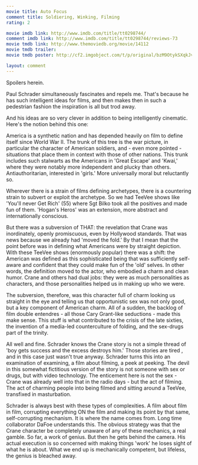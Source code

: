 ```yaml
---
movie title: Auto Focus
comment title: Soldiering, Winking, Filming
rating: 2

movie imdb link: http://www.imdb.com/title/tt0298744/
comment imdb link: http://www.imdb.com/title/tt0298744/reviews-73
movie tmdb link: http://www.themoviedb.org/movie/14112
movie tmdb trailer: 
movie tmdb poster: http://cf2.imgobject.com/t/p/original/bzM9OtykSXqkJvASOmuhchop3eg.jpg

layout: comment
---
```


Spoilers herein.

Paul Schrader simultaneously fascinates and repels me. That's because he has such intelligent ideas for films, and then makes then in such a pedestrian fashion the inspiration is all but trod away.

And his ideas are so very clever in addition to being intelligently cinematic. Here's the notion behind this one:

America is a synthetic nation and has depended heavily on film to define itself since World War II. The trunk of this tree is the war picture, in particular the character of American soldiers, and - even more pointed - situations that place them in context with those of other nations. This trunk includes such stalwarts as the Americans in 'Great Escape' and 'Kwai,' where they were notably more independent and plucky than others. Antiauthoritarian, interested in 'girls.' More universally moral but reluctantly so.

Wherever there is a strain of films defining archetypes, there is a countering strain to subvert or exploit the archetype. So we had TeeVee shows like 'You'll never Get Rich' (55) where Sgt Bilko took all the positives and made fun of them. 'Hogan's Heros' was an extension, more abstract and internationally conscious.

But there was a subversion of THAT: the revelation that Crane was inordinately, openly promiscuous, even by Hollywood standards. That was news because we already had 'moved the fold.' By that I mean that the point before was in defining what Americans were by straight depiction. With these TeeVee shows (enormously popular) there was a shift: the American was defined as this sophisticated being that was sufficiently self-aware and confident that they could make fun of the 'old' selves. In other words, the definition moved to the actor, who embodied a charm and clean humor. Crane and others had dual jobs: they were as much personalities as characters, and those personalities helped us in making up who we were.

The subversion, therefore, was this character full of charm looking us straight in the eye and telling us that opportunistic sex was not only good, but a key component of American charm. All of a sudden, the backlog of film double entendres - all those Cary Grant-like seductions - made this make sense. This stuff is what contributed to the crisis of the late sixties, the invention of a media-led counterculture of folding, and the sex-drugs part of the trinity.

All well and fine. Schrader knows the Crane story is not a simple thread of 'boy gets success and the excess destroys him.' Those stories are tired , and in this case just wasn't true anyway. Schrader turns this into an examination of examining, a film about filming, a peek at peeking. The devil in this somewhat fictitious version of the story is not someone with sex or drugs, but with video technology. The enticement here is not the sex - Crane was already well into that in the radio days - but the act of filming. The act of charming people into being filmed and sitting around a TeeVee, transfixed in masturbation.

Schrader is always best with these types of complexities. A film about film in film, corrupting everything ON the film and making its point by that same, self-corrupting mechanism. It is where the name comes from. Long time collaborator DaFoe understands this. The obvious strategy was that the Crane character be completely unaware of any of these mechanics, a real gamble. So far, a work of genius. But then he gets behind the camera. His actual execution is so concerned with making things 'work' he loses sight of what he is about. What we end up is mechanically competent, but lifeless, the genius is bleached away.